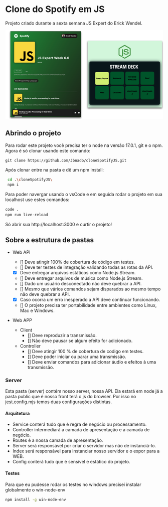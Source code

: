 # Clone do Spotify em JS
Projeto criado durante a sexta semana JS Expert do Erick Wendel.

<img src="./print/demo.png" />

## Abrindo o projeto
Para rodar este projeto você precisa ter o node na versão 17.0.1, git e o npm.
Agora é só clonar usando este comando:
```git
git clone https://github.com/Jbnado/cloneSpotifyJS.git
```
Após clonar entre na pasta e dê um npm install:
```bash
 cd .\cloneSpotifyJS\
 npm i
```
Para poder navergar usando o vsCode e em seguida rodar o projeto em sua localhost use estes comandos:
```bash
code .
npm run live-reload
```
Só abrir sua http://localhost:3000 e curtir o projeto!

## Sobre a estrutura de pastas

- Web API
    - [] Deve atingir 100% de cobertura de código em testes.
    - [] Deve ter testes de integração validando todas as rotas da API.
    - [X] Deve entregar arquivos estáticos como Node.js Stream.
    - [] Deve entregar arquivos de música como Node.js Stream.
    - [] Dado um usuário desconectado não deve quebrar a API.
    - [] Mesmo que vários comandos sejam disparados ao mesmo tempo não deve quebrar a API.
    - [X] Caso ocorra um erro inesperado a API deve continuar funcionando.
    - [] O projeto precisa ter portabilidade entre ambientes como Linux, Mac e Windows.

- Web APP
    - Client
        - [] Deve reproduzir a transmissão.
        - [] Não deve pausar se algum efeito for adicionado.
    - Controller
        - [] Deve atingir 100 % de cobertura de codigo em testes.
        - [] Deve poder iniciar ou parar uma transmissão.
        - [] Deve enviar comandos para adicionar áudio e efeitos à uma transmissão.

### Server
Esta pasta (server) contém nosso server, nossa API. Ela estará em node já a pasta public que é nosso front terá o js do browser. Por isso no jest.config.mjs temos duas configurações distintas.

#### Arquitetura
- Service conterá tudo que é regra de negócio ou processamento.
- Controller intermediará a camada de apresentação e a camada de negócio.
- Routes é a nossa camada de apresentação.
- Server será responsável por criar o servidor mas não de instanciá-lo.
- Index será responsável para instanciar nosso servidor e o expor para a WEB.
- Config conterá tudo que é sensível e estático do projeto.

#### Testes
Para que eu pudesse rodar os testes no windows precisei instalar globalmente o win-node-env 
```bash
npm install -g win-node-env
```